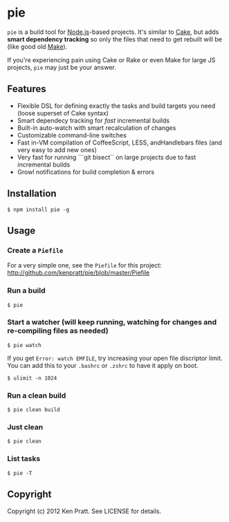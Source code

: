 pie
===

```pie``` is a build tool for [Node.js](http://nodejs.org/)-based projects. It's similar to [Cake](http://coffeescript.org/#cake), but adds **smart dependency tracking** so only the files that need to get rebuilt will be (like good old [Make](http://www.gnu.org/software/make/)).

If you're experiencing pain using Cake or Rake or even Make for large JS projects, ```pie``` may just be your answer.

Features
--------

* Flexible DSL for defining exactly the tasks and build targets you need (loose superset of Cake syntax)
* Smart dependecy tracking for _fast_ incremental builds
* Built-in auto-watch with smart recalculation of changes
* Customizable command-line switches
* Fast in-VM compilation of CoffeeScript, LESS, andHandlebars files (and very easy to add new ones)
* Very fast for running ```git bisect`` on large projects due to fast incremental builds
* Growl notifications for build completion & errors

Installation
------------

```
$ npm install pie -g
```

Usage
-----

### Create a ```Piefile```

For a very simple one, see the ```Piefile``` for this project: http://github.com/kenpratt/pie/blob/master/Piefile

### Run a build

```
$ pie
```

### Start a watcher (will keep running, watching for changes and re-compiling files as needed)

```
$ pie watch
```

If you get ```Error: watch EMFILE```, try increasing your open file discriptor limit. You can add this to your ```.bashrc``` or ```.zshrc``` to have it apply on boot.

```
$ ulimit -n 1024
```

### Run a clean build

```
$ pie clean build
```

### Just clean

```
$ pie clean
```

### List tasks

```$ pie -T```

Copyright
---------

Copyright (c) 2012 Ken Pratt. See LICENSE for details.
